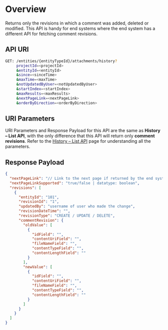 # Overview
Returns only the revisions in which a comment was added, deleted or modified. This API is handy for end systems where the end system has a different API for fetching comment revisions.

## API URI
```bash
GET: /entities/{entityTypeId}/attachments/history?
     projectId=<projectId>
     &entityId=<entityId>
     &since=<sinceTime>
     &maxTime=<maxTime>
     &notUpdatedByUser=<notUpdatedByUser>
     &startIndex=<startIndex>
     &maxResults=<maxResults>
     &nextPageLink=<nextPageLink>
     &orderByDirection=<orderByDirection>
```

## URI Parameters
URI Parameters and Response Payload for this API are the same as **History – List API**, with the only difference that this API will return only **comment revisions**. Refer to the [History – List API](history-list.md) page for understanding all the parameters.

## Response Payload
```json
{
  "nextPageLink": "// Link to the next page if returned by the end system",
  "nextPageLinkSupported": "true/false | datatype: boolean",
  "revisions": [
    {
      "entityId": "101",
      "revisionId": "1",
      "updatedBy": "username of user who made the change",
      "revisionDateTime": "",
      "revisionType": "CREATE / UPDATE / DELETE",
      "commentRevision": {
        "oldValue": [
          {
            "idField": "",
            "contentUriField": "",
            "fileNameField": "",
            "contentTypeField": "",
            "contentLengthField": ""
          }
        ],
        "newValue": [
          {
            "idField": "",
            "contentUriField": "",
            "fileNameField": "",
            "contentTypeField": "",
            "contentLengthField": ""
          }
        ]
      }
    }
  ]
}

```

